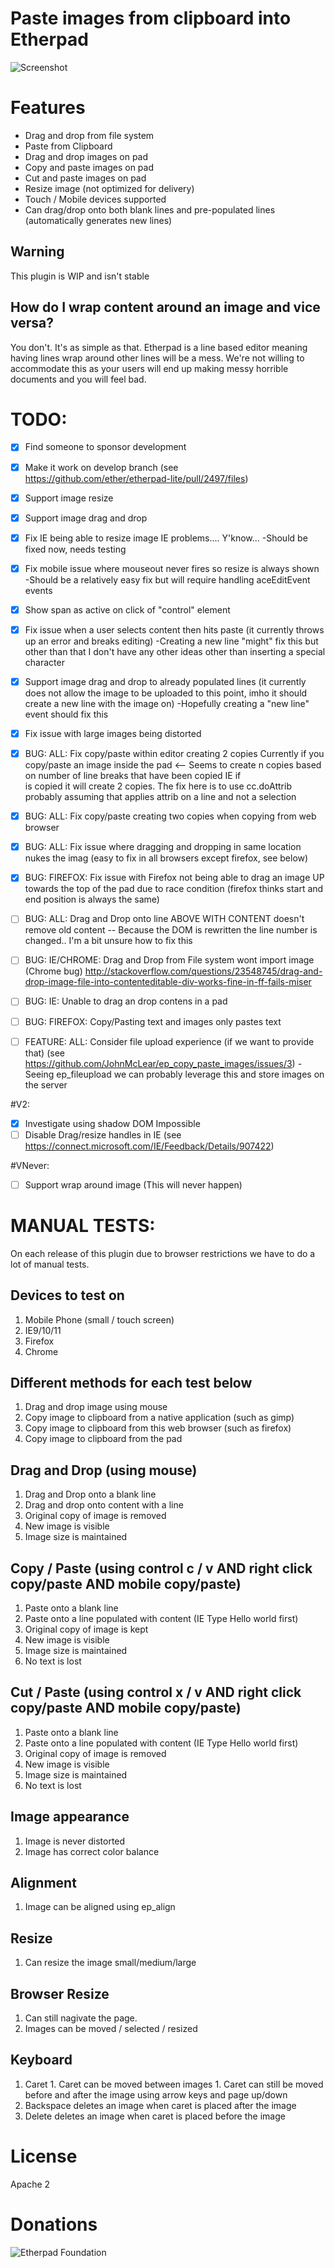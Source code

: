 # Paste images from clipboard into Etherpad
![Screenshot](http://i.imgur.com/emZqtwG.png)

# Features
 * Drag and drop from file system
 * Paste from Clipboard
 * Drag and drop images on pad
 * Copy and paste images on pad
 * Cut and paste images on pad
 * Resize image (not optimized for delivery)
 * Touch / Mobile devices supported
 * Can drag/drop onto both blank lines and pre-populated lines (automatically generates new lines)

## Warning
This plugin is WIP and isn't stable 

## How do I wrap content around an image and vice versa?
You don't.  It's as simple as that.  Etherpad is a line based editor meaning having lines wrap around other lines will be a mess.  We're not willing to accommodate this as your users will end up making messy horrible documents and you will feel bad.

# TODO:
 - [x] Find someone to sponsor development
 - [x] Make it work on develop branch (see https://github.com/ether/etherpad-lite/pull/2497/files)
 - [x] Support image resize
 - [x] Support image drag and drop
 - [x] Fix IE being able to resize image IE problems....  Y'know...
 -Should be fixed now, needs testing
 - [x] Fix mobile issue where mouseout never fires so resize is always shown
 -Should be a relatively easy fix but will require handling aceEditEvent events
 - [x] Show span as active on click of "control" element
 - [x] Fix issue when a user selects content then hits paste (it currently throws up an error and breaks editing)
 -Creating a new line "might" fix this but other than that I don't have any other ideas other than inserting a special character
 - [x] Support image drag and drop to already populated lines (it currently does not allow the image to be uploaded to this point, imho it should create a new line with the image on)
 -Hopefully creating a "new line" event should fix this
 - [x] Fix issue with large images being distorted

 - [x] BUG: ALL: Fix copy/paste within editor creating 2 copies Currently if you copy/paste an image inside the pad <-- Seems to create n copies based on number of line breaks that have been copied IE if <img><br> is copied it will create 2 copies.  The fix here is to use cc.doAttrib probably assuming that applies attrib on a line and not a selection
 - [x] BUG: ALL: Fix copy/paste creating two copies when copying from web browser
 - [x] BUG: ALL: Fix issue where dragging and dropping in same location nukes the imag (easy to fix in all browsers except firefox, see below)

 - [x] BUG: FIREFOX: Fix issue with Firefox not being able to drag an image UP towards the top of the pad due to race condition (firefox thinks start and end position is always the same)
 - [ ] BUG: ALL: Drag and Drop onto line ABOVE WITH CONTENT doesn't remove old content -- Because the DOM is rewritten the line number is changed..  I'm a bit unsure how to fix this
 - [ ] BUG: IE/CHROME: Drag and Drop from File system wont import image (Chrome bug) http://stackoverflow.com/questions/23548745/drag-and-drop-image-file-into-contenteditable-div-works-fine-in-ff-fails-miser
 - [ ] BUG: IE: Unable to drag an drop contens in a pad
 - [ ] BUG: FIREFOX: Copy/Pasting text and images only pastes text

 - [ ] FEATURE: ALL: Consider file upload experience (if we want to provide that) (see https://github.com/JohnMcLear/ep_copy_paste_images/issues/3)
 -Seeing ep_fileupload we can probably leverage this and store images on the server

#V2:
 - [x] Investigate using shadow DOM Impossible
 - [ ] Disable Drag/resize handles in IE (see https://connect.microsoft.com/IE/Feedback/Details/907422)

#VNever:
 - [ ] Support wrap around image (This will never happen)

# MANUAL TESTS:
On each release of this plugin due to browser restrictions we have to do a lot of manual tests.

## Devices to test on
1. Mobile Phone (small / touch screen)
1. IE9/10/11
1. Firefox
1. Chrome

## Different methods for each test below
1. Drag and drop image using mouse
1. Copy image to clipboard from a native application (such as gimp)
1. Copy image to clipboard from this web browser (such as firefox)
1. Copy image to clipboard from the pad

## Drag and Drop (using mouse)
1. Drag and Drop onto a blank line
1. Drag and drop onto content with a line
  1. Original copy of image is removed
  1. New image is visible
  1. Image size is maintained

## Copy / Paste (using control c / v AND right click copy/paste AND mobile copy/paste)
1. Paste onto a blank line
1. Paste onto a line populated with content (IE Type Hello world first)
  1. Original copy of image is kept
  1. New image is visible
  1. Image size is maintained
  1. No text is lost

## Cut / Paste (using control x / v AND right click copy/paste AND mobile copy/paste)
1. Paste onto a blank line
1. Paste onto a line populated with content (IE Type Hello world first)
  1. Original copy of image is removed
  1. New image is visible
  1. Image size is maintained
  1. No text is lost

## Image appearance
  1. Image is never distorted
  1. Image has correct color balance

## Alignment
  1. Image can be aligned using ep_align

## Resize
  1. Can resize the image small/medium/large

## Browser Resize
  1. Can still nagivate the page.
  1. Images can be moved / selected / resized

## Keyboard
  1. Caret
    1. Caret can be moved between images
    1. Caret can still be moved before and after the image using arrow keys and page up/down
  1. Backspace deletes an image when caret is placed after the image
  1. Delete deletes an image when caret is placed before the image

# License
Apache 2

# Donations
![Etherpad Foundation](http://etherpad.org)
